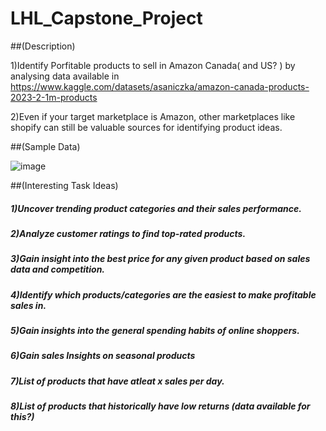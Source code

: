 # LHL_Capstone_Project

##(Description)

1)Identify Porfitable products to sell in Amazon Canada( and US? ) by analysing data available in  
https://www.kaggle.com/datasets/asaniczka/amazon-canada-products-2023-2-1m-products

2)Even if your target marketplace is Amazon, other marketplaces like shopify can still be valuable sources for identifying product ideas. 

##(Sample Data)

![image](https://github.com/PriyaGanesan2/LHL_Capstone_Project/assets/110922792/d52f3cbb-482a-4dc4-bce2-4247e0c17dbd)

##(Interesting Task Ideas)

##### 1)Uncover trending product categories and their sales performance.
##### 2)Analyze customer ratings to find top-rated products.
##### 3)Gain insight into the best price for any given product based on sales data and competition.
##### 4)Identify which products/categories are the easiest to make profitable sales in.
##### 5)Gain insights into the general spending habits of online shoppers.
##### 6)Gain sales Insights on seasonal products 
##### 7)List of products that have atleat x sales per day.
##### 8)List of products that historically have low returns (data available for this?)
